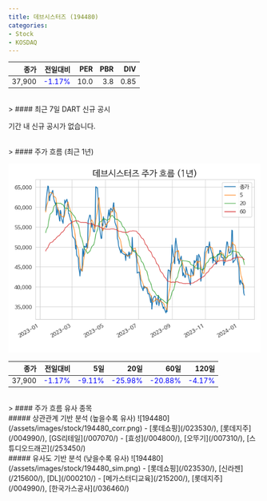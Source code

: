 ```yaml
---
title: 데브시스터즈 (194480)
categories:
- Stock
- KOSDAQ
---
```


|종가|전일대비|PER|PBR|DIV|
|---:|-------:|--:|--:|--:|
|37,900|<span style="color: blue">-1.17%</span>|10.0|3.8|0.85|

<!-- more -->

<br>
> #### 최근 7일 DART 신규 공시

기간 내 신규 공시가 없습니다.

<br>
> #### 주가 흐름 (최근 1년)

![194480](/assets/images/stock/194480.png)

|종가|전일대비|5일|20일|60일|120일|
|---:|-------:|--:|---:|---:|----:|
|37,900|<span style="color: blue">-1.17%</span>|<span style="color: blue">-9.11%</span>|<span style="color: blue">-25.98%</span>|<span style="color: blue">-20.88%</span>|<span style="color: blue">-4.17%</span>|

<br>
> #### 주가 흐름 유사 종목
<br>
##### 상관관계 기반 분석 (높을수록 유사)
![194480](/assets/images/stock/194480_corr.png)
- [롯데쇼핑](/023530/), [롯데지주](/004990/), [GS리테일](/007070/)
- [효성](/004800/), [오뚜기](/007310/), [스튜디오드래곤](/253450/)

<br>
##### 유사도 기반 분석 (낮을수록 유사)
![194480](/assets/images/stock/194480_sim.png)
- [롯데쇼핑](/023530/), [신라젠](/215600/), [DL](/000210/)
- [메가스터디교육](/215200/), [롯데지주](/004990/), [한국가스공사](/036460/)